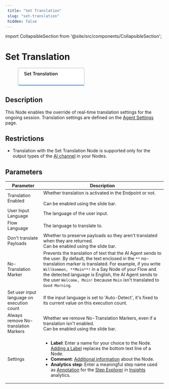 ```yaml
---
 title: "Set Translation" 
 slug: "set-translation" 
 hidden: false 
---
```

import CollapsibleSection from '@site/src/components/CollapsibleSection';

# Set Translation

<figure>
  <img class="image-center" src="../../../../../static/img/_assets/ai/build/node-reference/other/set-translation.png" width="50%" />
</figure>

## Description

This Node enables the override of real-time translation settings for the ongoing session. Translation settings are defined on the [Agent Settings](../../../administer/access/project-settings.md) page.

## Restrictions

- Translation with the Set Translation Node is supported only for the output types of the [AI channel](../basic/say.md) in your Nodes.

## Parameters

| Parameter                                  | Description                                                                                                                                                                                                                                                                                                                                                                                                                                                                                                               |
|--------------------------------------------|---------------------------------------------------------------------------------------------------------------------------------------------------------------------------------------------------------------------------------------------------------------------------------------------------------------------------------------------------------------------------------------------------------------------------------------------------------------------------------------------------------------------------|
| Translation Enabled                        | Whether translation is activated in the Endpoint or not.<br></br>Can be enabled using the slide bar.                                                                                                                                                                                                                                                                                                                                                                                                                           |
| User Input Language                        | The language of the user input.                                                                                                                                                                                                                                                                                                                                                                                                                                                                                           |
| Flow Language                              | The language to translate to.                                                                                                                                                                                                                                                                                                                                                                                                                                                                                             |
| Don't translate Payloads                   | Whether to preserve payloads so they aren't translated when they are returned.<br/>Can be enabled using the slide bar.                                                                                                                                                                                                                                                                                                                                                                                                    |
| No-Translation Marker                      | Prevents the translation of text that the AI Agent sends to the user. By default, the text enclosed in the `**` no-translation marker is translated. For example, if you write `Willkommen, **Moin**!` in a Say Node of your Flow and the detected language is English, the AI Agent sends to the user `Welcome, Moin!` because `Moin` isn't translated to `Good Morning`.                                                                                                                                                |
| Set user input language on execution count | If the input language is set to 'Auto-Detect', it's fixed to its current value on this execution count.                                                                                                                                                                                                                                                                                                                                                                                                                   |
| Always remove  No-translation Markers      | Whether we remove No-Translation Markers, even if a translation isn't enabled.<br/>Can be enabled using the slide bar.                                                                                                                                                                                                                                                                                                                                                                                                    |
| Settings                                   | <ul><li>**Label**: Enter a name for your choice to the Node. [Adding a Label](../../../build/nodes/overview.md) replaces the bottom text line of a Node.</li><li>**Comment**: [Additional information](../../nodes/overview.md) about the Node.</li><li>**Analytics step**: Enter a meaningful step name used as [Annotation](../../../../insights/explorers/step.md#annotate-nodes) for the [Step Explorer](../../../../insights/explorers/step.md) in [Insights](../../../../insights/overview.md) analytics.</li></ul> |
